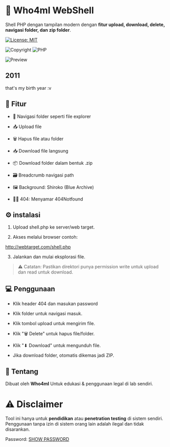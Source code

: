 # 🧠 Who4mI WebShell
Shell PHP dengan tampilan modern dengan **fitur upload, download, delete, navigasi folder, dan zip folder**.

[![License: MIT](https://img.shields.io/badge/License-MIT-blue.svg)](LICENSE)

![Copyright](https://img.shields.io/badge/Copyright-©%202025%20Who4mI-blue)
![PHP](https://img.shields.io/badge/PHP-7.4%2B-blue?logo=php)

 ![Preview](https://files.catbox.moe/pq9bon.jpg)

## 2011
that's my birth year :v 

## 🎨 Fitur

- 📁 Navigasi folder seperti file explorer

- 📤 Upload file

- 🗑️ Hapus file atau folder

- 📥 Download file langsung

- 📦 Download folder dalam bentuk .zip

- 🗃️ Breadcrumb navigasi path

- 🖼️ Background: Shiroko (Blue Archive)

- 📁❌ 404: Menyamar 404Notfound

## ⚙️ instalasi

1. Upload shell.php ke server/web target.

2. Akses melalui browser contoh:

http://webtarget.com/shell.php

3. Jalankan dan mulai eksplorasi file.


> ⚠️ Catatan: Pastikan direktori punya permission write untuk upload dan read untuk download.


## 💻 Penggunaan

- Klik header 404 dan masukan password

- Klik folder untuk navigasi masuk.

- Klik tombol upload untuk mengirim file.

- Klik "🗑 Delete" untuk hapus file/folder.

- Klik "⬇ Download" untuk mengunduh file.

- Jika download folder, otomatis dikemas jadi ZIP.


## 🧠 Tentang

Dibuat oleh **Who4mI**
Untuk edukasi & penggunaan legal di lab sendiri.

# ⚠️ Disclaimer

Tool ini hanya untuk **pendidikan** atau **penetration testing** di sistem sendiri.
Penggunaan tanpa izin di sistem orang lain adalah ilegal dan tidak disarankan.

Password: 
[SHOW PASSWORD](https://github.com/Wh0Am1-kli/Who4mI-WebShell/blob/main/README.md#2011)
